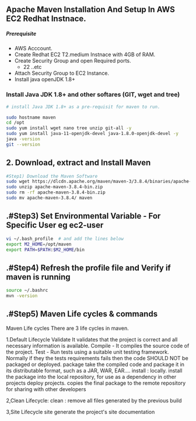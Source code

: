 ## Apache Maven Installation And Setup In AWS EC2 Redhat Instnace.
##### Prerequisite
+ AWS Acccount.
+ Create Redhat EC2 T2.medium Instnace with 4GB of RAM.
+ Create Security Group and open Required ports.
   + 22 ..etc
+ Attach Security Group to EC2 Instance.
+ Install java openJDK 1.8+

### Install Java JDK 1.8+  and other softares (GIT, wget and tree)

``` sh
# install Java JDK 1.8+ as a pre-requisit for maven to run.

sudo hostname maven
cd /opt
sudo yum install wget nano tree unzip git-all -y
sudo yum install java-11-openjdk-devel java-1.8.0-openjdk-devel -y
java -version
git --version
```

## 2. Download, extract and Install Maven
``` sh
#Step1) Download the Maven Software
sudo wget https://dlcdn.apache.org/maven/maven-3/3.8.4/binaries/apache-maven-3.8.4-bin.zip
sudo unzip apache-maven-3.8.4-bin.zip
sudo rm -rf apache-maven-3.8.4-bin.zip
sudo mv apache-maven-3.8.4/ maven
```
## .#Step3) Set Environmental Variable  - For Specific User eg ec2-user
``` sh
vi ~/.bash_profile  # and add the lines below
export M2_HOME=/opt/maven
export PATH=$PATH:$M2_HOME/bin
```
## .#Step4) Refresh the profile file and Verify if maven is running
```sh
source ~/.bashrc
mvn -version
```
## .#Step5) Maven Life cycles & commands

Maven Life cycles
There are 3 life cycles in maven.

1.Default Lifecycle
  Validate It validates that the project is correct and all necessary information is available.
  Compile - It compiles the source code of the project.
  Test - Run tests using a suitable unit testing framework. Normally if they the tests requirements fails
  then the code SHOULD NOT be packaged or deployed.
  package take the compiled code and package it in its distributable format, such as a JAR, WAR, EAR....
  install :
  locally. install the package into the local repository, for use as a dependency in other projects
  deploy
  projects. copies the final package to the remote repository for sharing with other developers 
  
2,Clean Lifecycle:
  clean : remove all files generated by the previous build
  
3,Site Lifecycle
  site generate the project's site documentation
